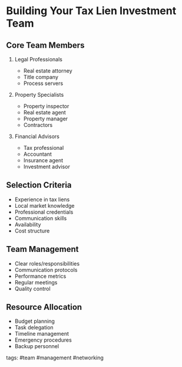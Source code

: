 # Building Your Tax Lien Investment Team

## Core Team Members
1. Legal Professionals
   - Real estate attorney
   - Title company
   - Process servers
   
2. Property Specialists
   - Property inspector
   - Real estate agent
   - Property manager
   - Contractors

3. Financial Advisors
   - Tax professional
   - Accountant
   - Insurance agent
   - Investment advisor

## Selection Criteria
- Experience in tax liens
- Local market knowledge
- Professional credentials
- Communication skills
- Availability
- Cost structure

## Team Management
- Clear roles/responsibilities
- Communication protocols
- Performance metrics
- Regular meetings
- Quality control

## Resource Allocation
- Budget planning
- Task delegation
- Timeline management
- Emergency procedures
- Backup personnel

tags: #team #management #networking 